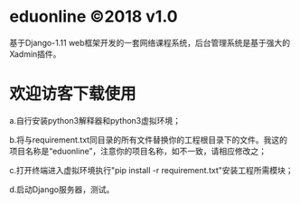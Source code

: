 # eduonline ©2018 v1.0
基于Django-1.11 web框架开发的一套网络课程系统，后台管理系统是基于强大的Xadmin插件。

# 欢迎访客下载使用
a.自行安装python3解释器和python3虚拟环境；

b.将与requirement.txt同目录的所有文件替换你的工程根目录下的文件。我这的项目名称是“eduonline”，注意你的项目名称，如不一致，请相应修改之；

c.打开终端进入虚拟环境执行"pip install -r requirement.txt"安装工程所需模块；

d.启动Django服务器，测试。
